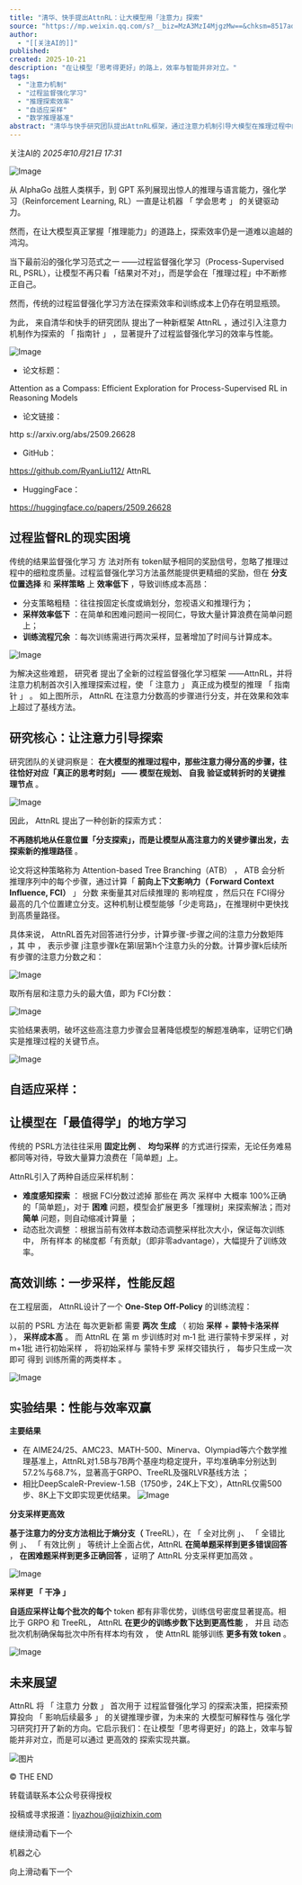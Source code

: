 ```yaml
---
title: "清华、快手提出AttnRL：让大模型用「注意力」探索"
source: "https://mp.weixin.qq.com/s?__biz=MzA3MzI4MjgzMw==&chksm=8517ad2f73d83ac1bcf2e49ae8a16de65e5c51344a299d102f611c0d62be3434d70e2b3919d9&idx=3&mid=2650996910&sn=2faa064d5f5361f9d3a9dffbac434afc#rd"
author:
  - "[[关注AI的]]"
published:
created: 2025-10-21
description: "在让模型「思考得更好」的路上，效率与智能并非对立。"
tags:
  - "注意力机制"
  - "过程监督强化学习"
  - "推理探索效率"
  - "自适应采样"
  - "数学推理基准"
abstract: "清华与快手研究团队提出AttnRL框架，通过注意力机制引导大模型在推理过程中的探索，显著提升了过程监督强化学习的效率与性能。"
---
```

关注AI的 *2025年10月21日 17:31*

![Image](https://mmbiz.qpic.cn/sz_mmbiz_png/KmXPKA19gWic1GuW68DykycvknmG9tyBv6ax8e99N0eyLy4Qo7OzKR5sgwWkpGv1vxoygrqI14ssGoXb90ibG6Jw/640?wx_fmt=png&from=appmsg&tp=webp&wxfrom=5&wx_lazy=1#imgIndex=0)

  

从 AlphaGo 战胜人类棋手，到 GPT 系列展现出惊人的推理与语言能力，强化学习（Reinforcement Learning, RL）一直是让机器 「 学会思考 」 的关键驱动力。

  

然而，在让大模型真正掌握「推理能力」的道路上，探索效率仍是一道难以逾越的鸿沟。

  

当下最前沿的强化学习范式之一 ——过程监督强化学习（Process-Supervised RL, PSRL），让模型不再只看「结果对不对」，而是学会在「推理过程」中不断修正自己。

  

然而，传统的过程监督强化学习方法在探索效率和训练成本上仍存在明显瓶颈。

  

为此， 来自清华和快手的研究团队 提出了一种新框架 AttnRL ，通过引入注意力机制作为探索的 「 指南针 」 ，显著提升了过程监督强化学习的效率与性能。

  

![Image](https://mmbiz.qpic.cn/sz_mmbiz_jpg/KmXPKA19gW8ETJmEkGIXiaw76xqtT01iadwL91sMfFnYNfBibFwFrUKiagJib1sxQAVDibUCS4F0PNVNsiba3nac7MLug/640?wx_fmt=jpeg&tp=webp&wxfrom=5&wx_lazy=1#imgIndex=1)

  

- 论文标题：

Attention as a Compass: Efficient Exploration for Process-Supervised RL in Reasoning Models

- 论文链接：

http s://arxiv.org/abs/2509.26628

- GitHub：

https://github.com/RyanLiu112/ AttnRL

- HuggingFace：

https://huggingface.co/papers/2509.26628

## 过程监督RL的现实困境

  

传统的结果监督强化学习 方 法对所有 token赋予相同的奖励信号，忽略了推理过程中的细粒度质量。过程监督强化学习方法虽然能提供更精细的奖励，但在 **分支位置选择** 和 **采样策略** 上 **效率低下** ，导致训练成本高昂：

  

- 分支策略粗糙 ：往往按固定长度或熵划分，忽视语义和推理行为；
- **采样效率低下** ：在简单和困难问题间一视同仁，导致大量计算浪费在简单问题上；
- **训练流程冗余** ：每次训练需进行两次采样，显著增加了时间与计算成本。

  

![Image](https://mmbiz.qpic.cn/sz_mmbiz_png/KmXPKA19gW8ETJmEkGIXiaw76xqtT01iadqVQ3vZXRHYI0wphXbLb4mRFEZFADd0BlCLibgvd1ObCYpeLyY4hyVJw/640?wx_fmt=png&from=appmsg&tp=webp&wxfrom=5&wx_lazy=1#imgIndex=2)

  

为解决这些难题， 研究者 提出了全新的过程监督强化学习框架 ——AttnRL，并将注意力机制首次引入推理探索过程，使 「 注意力 」 真正成为模型的推理 「 指南针 」 。 如上图所示， AttnRL 在注意力分数高的步骤进行分支，并在效果和效率上超过了基线方法。

## 研究核心：让注意力引导探索

研究团队的关键洞察是： **在大模型的推理过程中，那些注意力得分高的步骤，往往恰好对应「真正的思考时刻」 ——** **模型在规划、** **自我** **验证或转折时的关键推理节点** 。

  

![Image](https://mmbiz.qpic.cn/sz_mmbiz_png/KmXPKA19gW8ETJmEkGIXiaw76xqtT01iad69KZT2bMTnXbYqxP8pvKFey21BM9jdb0gy6Z60NVWfHvrjHp5Xpadw/640?wx_fmt=png&from=appmsg&tp=webp&wxfrom=5&wx_lazy=1#imgIndex=3)

  

因此， AttnRL 提出了一种创新的探索方式：

**不再随机地从任意位置「分支探索」，而是让模型从高注意力的关键步骤出发，去探索新的推理路径** 。

  

论文将这种策略称为 Attention-based Tree Branching（ATB） ， ATB 会分析推理序列中的每个步骤，通过计算「 **前向上下文影响力（ Forward Context Influence, FCI）** 」 分数 来衡量其对后续推理的 影响程度 ，然后只在 FCI得分最高的几个位置建立分支。这种机制让模型能够「少走弯路」，在推理树中更快找到高质量路径。  

  

具体来说， AttnRL首先对回答进行分步，计算步骤-步骤之间的注意力分数矩阵 ，其 中 ， 表示步骤 j注意步骤k在第l层第h个注意力头的分数。计算步骤k后续所有步骤的注意力分数之和：

  

![Image](https://mmbiz.qpic.cn/sz_mmbiz_png/KmXPKA19gW8ETJmEkGIXiaw76xqtT01iadOlyjZGd0pnJIbTGRM7bJfY2rTdarJzFPl8dUNM9V5jKqkSl874F11w/640?wx_fmt=png&from=appmsg&tp=webp&wxfrom=5&wx_lazy=1#imgIndex=6)

  

取所有层和注意力头的最大值，即为 FCI分数：

  

![Image](https://mmbiz.qpic.cn/sz_mmbiz_png/KmXPKA19gW8ETJmEkGIXiaw76xqtT01iadDA0baUdApOVU9PuDYsVosYVzodwTIUA5hfq4hxr9OiarW18fFPzJZaA/640?wx_fmt=png&from=appmsg&tp=webp&wxfrom=5&wx_lazy=1#imgIndex=7)

  

实验结果表明，破坏这些高注意力步骤会显著降低模型的解题准确率，证明它们确实是推理过程的关键节点。  

![Image](https://mmbiz.qpic.cn/sz_mmbiz_png/KmXPKA19gW8ETJmEkGIXiaw76xqtT01iadDZqSMrQs5MxNMIqsUkcnmOvApm80TxSZ8icYBk3KMt3XmDnicbbgTiayQ/640?wx_fmt=png&from=appmsg&tp=webp&wxfrom=5&wx_lazy=1#imgIndex=8)

## 自适应采样：

## 让模型在「最值得学」的地方学习

  

传统的 PSRL方法往往采用 **固定比例** 、 **均匀采样** 的方式进行探索，无论任务难易都同等对待，导致大量算力浪费在「简单题」上。

  

AttnRL引入了两种自适应采样机制：

- **难度感知探索** ： 根据 FCI分数过滤掉 那些在 两次 采样中 大概率 100%正确的「简单题」，对于 **困难** 问题，模型会扩展更多「推理树」来探索解法；而对 **简单** 问题，则自动缩减计算量 ；
- 动态批次调整 ：根据当前有效样本数动态调整采样批次大小，保证每次训练中， 所有样本 的梯度都「有贡献」（即非零advantage），大幅提升了训练效率。

## 高效训练：一步采样，性能反超

  

在工程层面， AttnRL设计了一个 **One-Step Off-Policy** 的训练流程：

  

以前的 PSRL 方法在 每次更新都 需要 **两次** **生成** （ 初始 **采样** + **蒙特卡洛采样** ）， **采样成本高** 。 而 AttnRL 在 第 m 步训练时对 m‑1 批 进行蒙特卡罗采样 ，对 m+1批 进行初始采样 ， 将初始采样与 蒙特卡罗 采样交错执行 ， 每步只生成一次即可 得到 训练所需的两类样本 。  

![Image](https://mmbiz.qpic.cn/sz_mmbiz_png/KmXPKA19gW8ETJmEkGIXiaw76xqtT01iad0XkSReYDVl1dxZkBUuqxy553DkyAweEy8aHY0K1zamF21B1HcdbXYQ/640?wx_fmt=png&from=appmsg&tp=webp&wxfrom=5&wx_lazy=1#imgIndex=9)

## 实验结果：性能与效率双赢

**主要结果**

- 在 AIME24/25、AMC23、MATH-500、Minerva、Olympiad等六个数学推理基准上，AttnRL对1.5B与7B两个基座均稳定提升，平均准确率分别达到57.2%与68.7%，显著高于GRPO、TreeRL及强RLVR基线方法 ；
- 相比DeepScaleR-Preview-1.5B（1750步，24K上下文），AttnRL仅需500步、8K上下文即实现更优结果。
![Image](https://mmbiz.qpic.cn/sz_mmbiz_png/KmXPKA19gW8ETJmEkGIXiaw76xqtT01iadQK8gsbWKR8ribNl0hOnNLl27UTWScfrgJfH88QibIbLduT6Ae3uUOIPw/640?wx_fmt=png&from=appmsg&tp=webp&wxfrom=5&wx_lazy=1#imgIndex=10)

**分支采样更高效**

**基于注意力的分支方法相比于熵分支（** TreeRL），在 「 全对比例 」、 「 全错比例 」、 「 有效比例 」 等统计上全面占优，AttnRL **在简单题采样到更多错误回答** ， **在困难题采样到更多正确回答** ，证明了 AttnRL 分支采样更加高效 。  

  

![Image](https://mmbiz.qpic.cn/sz_mmbiz_png/KmXPKA19gW8ETJmEkGIXiaw76xqtT01iadicv97Dfh0ycQuxeRSrtjngicgC9NBb1icjQ44bJEcQk4vsYKdYqoJA4Hw/640?wx_fmt=png&from=appmsg&tp=webp&wxfrom=5&wx_lazy=1#imgIndex=11)

**采样更 「 干净 」**

**自适应采样让每个批次的每个** token 都有非零优势，训练信号密度显著提高。相比于 GRPO 和 TreeRL， AttnRL **在更少的训练步数下达到更高性能** ， 并且 动态批次机制确保每批次中所有样本均有效 ， 使 AttnRL 能够训练 **更多有效 token** 。

![Image](https://mmbiz.qpic.cn/sz_mmbiz_png/KmXPKA19gW8ETJmEkGIXiaw76xqtT01iadVdWSEP8HrP6UfmibepjEMp7uZtDzW9cZsNOSm7gt9SKLoJXHuCDlFOA/640?wx_fmt=png&from=appmsg&tp=webp&wxfrom=5&wx_lazy=1#imgIndex=12)

## 未来展望

  

AttnRL 将 「 注意力 分数 」 首次用于 过程监督强化学习 的探索决策，把探索预算投向 「 影响后续最多 」 的关键推理步骤，为未来的 大模型可解释性与 强化学习研究打开了新的方向。它启示我们：在让模型「思考得更好」的路上，效率与智能并非对立，而是可以通过 更高效的 探索实现共赢。

  

![图片](https://mmbiz.qpic.cn/sz_mmbiz_jpg/KmXPKA19gW9Bp2wicyhZaMEwwc2j43whc8nicGBovZKFKcYIC63iblWMeTmeRicmtKutf2uevdGXMrc8uEZzlPWYVA/640?wx_fmt=jpeg&from=appmsg&tp=webp&wxfrom=5&wx_lazy=1#imgIndex=13)

  

© THE END

转载请联系本公众号获得授权

投稿或寻求报道：liyazhou@jiqizhixin.com

继续滑动看下一个

机器之心

向上滑动看下一个